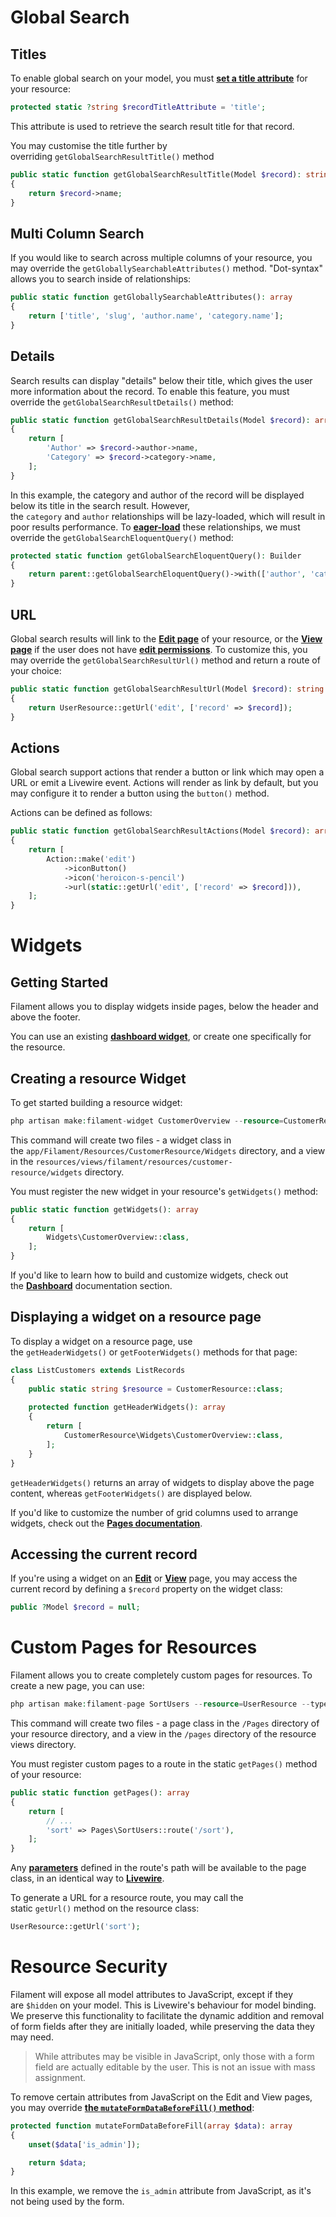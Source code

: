 # Global Search

## Titles

To enable global search on your model, you must **[set a title attribute](https://filamentphp.com/docs/2.x/admin/resources/global-search#setting-a-title-attribute)** for your resource:

```php
protected static ?string $recordTitleAttribute = 'title';
```

This attribute is used to retrieve the search result title for that record.

You may customise the title further by overriding `getGlobalSearchResultTitle()` method

```php
public static function getGlobalSearchResultTitle(Model $record): string
{
    return $record->name;
}
```

## Multi Column Search

If you would like to search across multiple columns of your resource, you may override the `getGloballySearchableAttributes()` method. "Dot-syntax" allows you to search inside of relationships:

```php
public static function getGloballySearchableAttributes(): array
{
    return ['title', 'slug', 'author.name', 'category.name'];
}
```

## Details

Search results can display "details" below their title, which gives the user more information about the record. To enable this feature, you must override the `getGlobalSearchResultDetails()` method:

```php
public static function getGlobalSearchResultDetails(Model $record): array
{
    return [
        'Author' => $record->author->name,
        'Category' => $record->category->name,
    ];
}
```

In this example, the category and author of the record will be displayed below its title in the search result. However, the `category` and `author` relationships will be lazy-loaded, which will result in poor results performance. To **[eager-load](https://laravel.com/docs/eloquent-relationships#eager-loading)** these relationships, we must override the `getGlobalSearchEloquentQuery()` method:

```php
protected static function getGlobalSearchEloquentQuery(): Builder
{
    return parent::getGlobalSearchEloquentQuery()->with(['author', 'category']);
}
```

## URL

Global search results will link to the **[Edit page](https://filamentphp.com/docs/2.x/admin/resources/editing-records)** of your resource, or the **[View page](https://filamentphp.com/docs/2.x/admin/resources/viewing-page)** if the user does not have **[edit permissions](https://filamentphp.com/docs/2.x/admin/resources/editing-records#authorization)**. To customize this, you may override the `getGlobalSearchResultUrl()` method and return a route of your choice:

```php
public static function getGlobalSearchResultUrl(Model $record): string
{
    return UserResource::getUrl('edit', ['record' => $record]);
}
```

## Actions

Global search support actions that render a button or link which may open a URL or emit a Livewire event. Actions will render as link by default, but you may configure it to render a button using the `button()` method.

Actions can be defined as follows:

```php
public static function getGlobalSearchResultActions(Model $record): array
{
    return [
        Action::make('edit')
            ->iconButton()
            ->icon('heroicon-s-pencil')
            ->url(static::getUrl('edit', ['record' => $record])),
    ];
}
```

# Widgets

## Getting Started

Filament allows you to display widgets inside pages, below the header and above the footer.

You can use an existing **[dashboard widget](https://filamentphp.com/docs/2.x/admin/dashboard)**, or create one specifically for the resource.

## Creating a resource Widget

To get started building a resource widget:

```php
php artisan make:filament-widget CustomerOverview --resource=CustomerResource
```

This command will create two files - a widget class in the `app/Filament/Resources/CustomerResource/Widgets` directory, and a view in the `resources/views/filament/resources/customer-resource/widgets` directory.

You must register the new widget in your resource's `getWidgets()` method:

```php
public static function getWidgets(): array
{
    return [
        Widgets\CustomerOverview::class,
    ];
}
```

If you'd like to learn how to build and customize widgets, check out the **[Dashboard](https://filamentphp.com/docs/2.x/admin/dashboard)** documentation section.

## Displaying a widget on a resource page

To display a widget on a resource page, use the `getHeaderWidgets()` or `getFooterWidgets()` methods for that page:

```php
class ListCustomers extends ListRecords
{
    public static string $resource = CustomerResource::class;
 
    protected function getHeaderWidgets(): array
    {
        return [
            CustomerResource\Widgets\CustomerOverview::class,
        ];
    }
}
```

`getHeaderWidgets()` returns an array of widgets to display above the page content, whereas `getFooterWidgets()` are displayed below.

If you'd like to customize the number of grid columns used to arrange widgets, check out the **[Pages documentation](https://filamentphp.com/docs/2.x/admin/pages/widgets#customizing-the-widgets-grid)**.

## Accessing the current record

If you're using a widget on an **[Edit](https://filamentphp.com/docs/2.x/admin/resources/editing-records)** or **[View](https://filamentphp.com/docs/2.x/admin/resources/viewing-records)** page, you may access the current record by defining a `$record` property on the widget class:

```php
public ?Model $record = null;
```

# Custom Pages for Resources

Filament allows you to create completely custom pages for resources. To create a new page, you can use:

```php
php artisan make:filament-page SortUsers --resource=UserResource --type=custom
```

This command will create two files - a page class in the `/Pages` directory of your resource directory, and a view in the `/pages` directory of the resource views directory.

You must register custom pages to a route in the static `getPages()` method of your resource:

```php
public static function getPages(): array
{
    return [
        // ...
        'sort' => Pages\SortUsers::route('/sort'),
    ];
}
```

Any **[parameters](https://laravel.com/docs/routing#route-parameters)** defined in the route's path will be available to the page class, in an identical way to **[Livewire](https://laravel-livewire.com/docs/rendering-components#route-params)**.

To generate a URL for a resource route, you may call the static `getUrl()` method on the resource class:

```php
UserResource::getUrl('sort');
```

# Resource Security

Filament will expose all model attributes to JavaScript, except if they are `$hidden` on your model. This is Livewire's behaviour for model binding. We preserve this functionality to facilitate the dynamic addition and removal of form fields after they are initially loaded, while preserving the data they may need.

> While attributes may be visible in JavaScript, only those with a form field are actually editable by the user. This is not an issue with mass assignment.
>

To remove certain attributes from JavaScript on the Edit and View pages, you may override **[the `mutateFormDataBeforeFill()` method](https://filamentphp.com/docs/2.x/admin/resources/editing-records#customizing-data-before-filling-the-form)**:

```php
protected function mutateFormDataBeforeFill(array $data): array
{
    unset($data['is_admin']);

    return $data;
}
```

In this example, we remove the `is_admin` attribute from JavaScript, as it's not being used by the form.